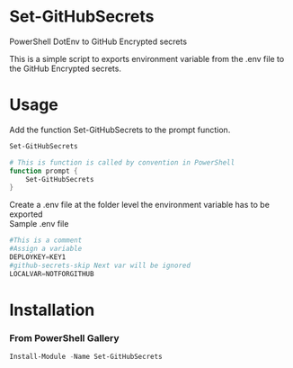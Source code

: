 # Set-GitHubSecrets

PowerShell DotEnv to GitHub Encrypted secrets

This is a simple script to exports environment variable from the .env file to the GitHub Encrypted secrets.

Usage
==========
Add the function Set-GitHubSecrets to the prompt function.

```powershell
Set-GitHubSecrets
```

```powershell
# This is function is called by convention in PowerShell
function prompt {
    Set-GitHubSecrets
}
```
Create a .env file at the folder level the environment variable has to be exported   
Sample .env file
```powershell
#This is a comment
#Assign a variable
DEPLOYKEY=KEY1
#github-secrets-skip Next var will be ignored
LOCALVAR=NOTFORGITHUB
```
Installation
============

### From PowerShell Gallery
```powershell
Install-Module -Name Set-GitHubSecrets
```